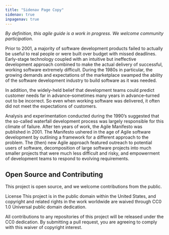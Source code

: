 ```yaml
---
title: "Sidenav Page Copy"
sidenav: true
inpagenav: true
---
```


_By definition, this agile guide is a work in progress. We welcome community participation._

Prior to 2001, a majority of software development products failed to actually be useful to real people or were built over budget with missed deadlines. Early-stage technology coupled with an intuitive but ineffective development approach combined to make the actual delivery of successful, working software extremely difficult. During the 1980s in particular, the growing demands and expectations of the marketplace swamped the ability of the software development industry to build software as it was needed.

In addition, the widely-held belief that development teams could predict customer needs far in advance–sometimes many years in advance–turned out to be incorrect. So even when working software was delivered, it often did not meet the expectations of customers.

Analysis and experimentation conducted during the 1990’s suggested that the so-called waterfall development process was largely responsible for this climate of failure. After ten years of work, the Agile Manifesto was published in 2001. The Manifesto ushered in the age of Agile software development by outlining a framework for a different approach to the problem. The (then) new Agile approach featured outreach to potential users of software, decomposition of large software projects into much smaller projects that were much less difficult and risky, and empowerment of development teams to respond to evolving requirements.

## Open Source and Contributing

This project is open source, and we welcome contributions from the public.

License
This project is in the public domain within the United States, and copyright and related rights in the work worldwide are waived through CC0 1.0 Universal public domain dedication.

All contributions to any repositories of this project will be released under the CC0 dedication. By submitting a pull request, you are agreeing to comply with this waiver of copyright interest.

